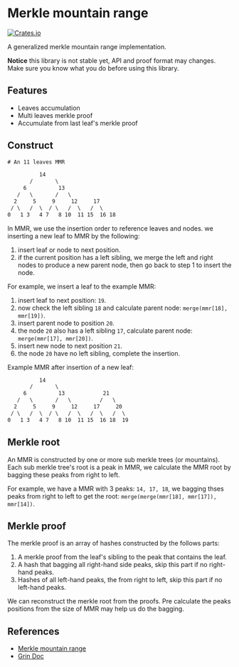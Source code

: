 # Merkle mountain range
[![Crates.io](https://img.shields.io/crates/v/ckb-merkle-mountain-range.svg)](https://crates.io/crates/ckb-merkle-mountain-range)

A generalized merkle mountain range implementation.

**Notice** this library is not stable yet, API and proof format may changes. Make sure you know what you do before using this library.

## Features

* Leaves accumulation
* Multi leaves merkle proof
* Accumulate from last leaf's merkle proof

## Construct

``` txt
# An 11 leaves MMR

          14
       /       \
     6          13
   /   \       /   \
  2     5     9     12     17
 / \   /  \  / \   /  \   /  \
0   1 3   4 7   8 10  11 15  16 18
```

In MMR, we use the insertion order to reference leaves and nodes.
we inserting a new leaf to MMR by the following:

1. insert leaf or node to next position.
2. if the current position has a left sibling, we merge the left and right nodes to produce a new parent node, then go back to step 1 to insert the node.

For example, we insert a leaf to the example MMR:

1. insert leaf to next position: `19`.
2. now check the left sibling `18` and calculate parent node: `merge(mmr[18], mmr[19])`.
3. insert parent node to position `20`.
4. the node `20` also has a left sibling `17`, calculate parent node: `merge(mmr[17], mmr[20])`.
5. insert new node to next position `21`.
6. the node `20` have no left sibling, complete the insertion.

Example MMR after insertion of a new leaf:

``` txt
          14
       /       \
     6          13            21
   /   \       /   \         /   \
  2     5     9     12     17     20
 / \   /  \  / \   /  \   /  \   /  \
0   1 3   4 7   8 10  11 15  16 18  19
```

## Merkle root

An MMR is constructed by one or more sub merkle trees (or mountains). Each sub merkle tree's root is a peak in MMR, we calculate the MMR root by bagging these peaks from right to left.

For example, we have a MMR with 3 peaks: `14, 17, 18`, we bagging thses peaks from right to left to get the root: `merge(merge(mmr[18], mmr[17]), mmr[14])`.

## Merkle proof

The merkle proof is an array of hashes constructed by the follows parts:

1. A merkle proof from the leaf's sibling to the peak that contains the leaf.
2. A hash that bagging all right-hand side peaks, skip this part if no right-hand peaks.
3. Hashes of all left-hand peaks, the from right to left, skip this part if no left-hand peaks.

We can reconstruct the merkle root from the proofs. Pre calculate the peaks positions from the size of MMR may help us do the bagging.

## References

* [Merkle mountain range](https://github.com/opentimestamps/opentimestamps-server/blob/master/doc/merkle-mountain-range.md)
* [Grin Doc](https://github.com/mimblewimble/grin/blob/master/doc/mmr.md#structure)
